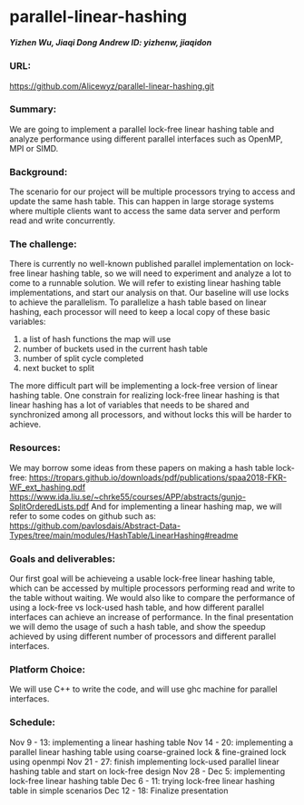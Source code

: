 # parallel-linear-hashing
##### Yizhen Wu, Jiaqi Dong     Andrew ID: yizhenw, jiaqidon

### URL: 
https://github.com/Alicewyz/parallel-linear-hashing.git

### Summary: 
We are going to implement a parallel lock-free linear hashing table and analyze performance using different parallel interfaces such as OpenMP, MPI or SIMD.

### Background:
The scenario for our project will be multiple processors trying to access and update the same hash table. This can happen in large storage systems where multiple clients want to access the same data server and perform read and write concurrently.

### The challenge:
There is currently no well-known published parallel implementation on lock-free linear hashing table, so we will need to experiment and analyze a lot to come to a runnable solution. We will refer to existing linear hashing table implementations, and start our analysis on that. Our baseline will use locks to achieve the parallelism. 
To parallelize a hash table based on linear hashing, each processor will need to keep a local copy of these basic variables:
  1. a list of hash functions the map will use
  2. number of buckets used in the current hash table
  3. number of split cycle completed
  4. next bucket to split
  
The more difficult part will be implementing a lock-free version of linear hashing table. One constrain for realizing lock-free linear hashing is that linear hashing has a lot of variables that needs to be shared and synchronized among all processors, and without locks this will be harder to achieve.

### Resources:
We may borrow some ideas from these papers on making a hash table lock-free:
https://tropars.github.io/downloads/pdf/publications/spaa2018-FKR-WF_ext_hashing.pdf
https://www.ida.liu.se/~chrke55/courses/APP/abstracts/gunjo-SplitOrderedLists.pdf
And for implementing a linear hashing map, we will refer to some codes on github such as:
https://github.com/pavlosdais/Abstract-Data-Types/tree/main/modules/HashTable/LinearHashing#readme

### Goals and deliverables:
Our first goal will be achieveing a usable lock-free linear hashing table, which can be accessed by multiple processors performing read and write to the table without waiting. We would also like to compare the performance of using a lock-free vs lock-used hash table, and how different parallel interfaces can achieve an increase of performance.
In the final presentation we will demo the usage of such a hash table, and show the speedup achieved by using different number of processors and different parallel interfaces.

### Platform Choice:
We will use C++ to write the code, and will use ghc machine for parallel interfaces.

### Schedule:
Nov 9 - 13: implementing a linear hashing table
Nov 14 - 20: implementing a parallel linear hashing table using coarse-grained lock & fine-grained lock using openmpi
Nov 21 - 27: finish implementing lock-used parallel linear hashing table and start on lock-free design
Nov 28 - Dec 5: implementing lock-free linear hashing table
Dec 6 - 11: trying lock-free linear hashing table in simple scenarios
Dec 12 - 18: Finalize presentation
